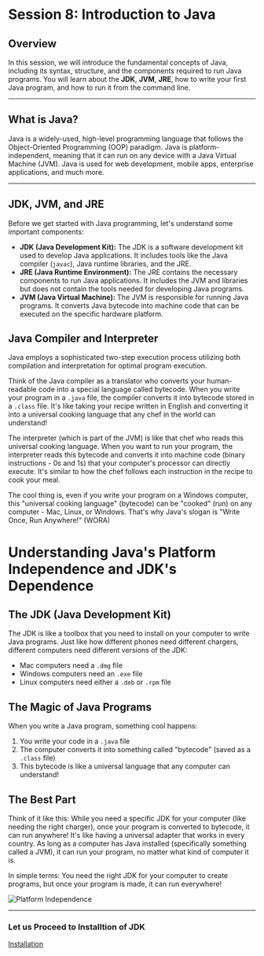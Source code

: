 # Session 8: Introduction to Java

## Overview
In this session, we will introduce the fundamental concepts of Java, including its syntax, structure, and the components required to run Java programs. You will learn about the **JDK**, **JVM**, **JRE**, how to write your first Java program, and how to run it from the command line.

---

## What is Java?
Java is a widely-used, high-level programming language that follows the Object-Oriented Programming (OOP) paradigm. Java is platform-independent, meaning that it can run on any device with a Java Virtual Machine (JVM). Java is used for web development, mobile apps, enterprise applications, and much more.

---

## JDK, JVM, and JRE

Before we get started with Java programming, let's understand some important components:
- **JDK (Java Development Kit):** The JDK is a software development kit used to develop Java applications. It includes tools like the Java compiler (`javac`), Java runtime libraries, and the JRE.
- **JRE (Java Runtime Environment):** The JRE contains the necessary components to run Java applications. It includes the JVM and libraries but does not contain the tools needed for developing Java programs.
- **JVM (Java Virtual Machine):** The JVM is responsible for running Java programs. It converts Java bytecode into machine code that can be executed on the specific hardware platform.

## Java Compiler and Interpreter

Java employs a sophisticated two-step execution process utilizing both compilation and interpretation for optimal program execution.

Think of the Java compiler as a translator who converts your human-readable code into a special language called bytecode. When you write your program in a `.java` file, the compiler converts it into bytecode stored in a `.class` file. It's like taking your recipe written in English and converting it into a universal cooking language that any chef in the world can understand!

The interpreter (which is part of the JVM) is like that chef who reads this universal cooking language. When you want to run your program, the interpreter reads this bytecode and converts it into machine code (binary instructions - 0s and 1s) that your computer's processor can directly execute. It's similar to how the chef follows each instruction in the recipe to cook your meal.

The cool thing is, even if you write your program on a Windows computer, this "universal cooking language" (bytecode) can be "cooked" (run) on any computer - Mac, Linux, or Windows. That's why Java's slogan is "Write Once, Run Anywhere!" (WORA)


# Understanding Java's Platform Independence and JDK's Dependence

## The JDK (Java Development Kit)
The JDK is like a toolbox that you need to install on your computer to write Java programs. Just like how different phones need different chargers, different computers need different versions of the JDK:
- Mac computers need a `.dmg` file
- Windows computers need an `.exe` file
- Linux computers need either a `.deb` or `.rpm` file

## The Magic of Java Programs
When you write a Java program, something cool happens:
1. You write your code in a `.java` file
2. The computer converts it into something called "bytecode" (saved as a `.class` file)
3. This bytecode is like a universal language that any computer can understand!

## The Best Part
Think of it like this: While you need a specific JDK for your computer (like needing the right charger), once your program is converted to bytecode, it can run anywhere! It's like having a universal adapter that works in every country. As long as a computer has Java installed (specifically something called a JVM), it can run your program, no matter what kind of computer it is.

In simple terms: You need the right JDK for your computer to create programs, but once your program is made, it can run everywhere!

![Platform Independence](https://github.com/rothardo/java-0-to-1/blob/master/Session-8/PlatformIndependence.png)

---

### Let us Proceed to Installtion of JDK
[Installation](https://github.com/rothardo/java-0-to-1/blob/master/Session-8/InstallationJDK.md)